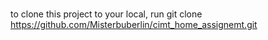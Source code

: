 ###
to clone this project to your local, run git clone https://github.com/Misterbuberlin/cimt_home_assignemt.git
